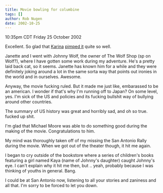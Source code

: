 ```yaml
---
title: Movie bowling for columbine
tags: []
author: Rob Nugen
date: 2002-10-25
---
```


<p class=date>10:35pm CDT Friday 25 October 2002</p>

<p>Excellent.  So glad that <a
href="http://www.cinerina.com">Karina</a> <a
href="http://reviews.cinerina.com/cinerina/manyhats.qry?function=detail&Layout_0_uid1=33134">pimped
it</a> quite so well.</p>

<p>Janette and I went with Johnny Wolf, the owner of The Wolf Shop (sp
on Wolf?), where I have gotten some work during my adventure.  He's a
pretty laid back cat, so it seems.  Janette has known him for a while
and they were definitely joking around a lot in the same sorta way
that points out ironies in the world and in ourselves.  Awesome.</p>

<p>Anyway, the movie fucking ruled.  But it made me just like,
embarassed to be an american.  I wonder if that's why I'm running off
to Japan?  On some level, yes.  I'm sick of the US and policies and
its fucking bullshit way of bullying around other countries.</p>

<p>The summary of US history was great and horribly sad, and oh so
true.  fucked up shit.</p>

<p>I'm glad that Michael Moore was able to do something good during
the making of the movie.  Congratulations to him.</p>

<p>My mind was thoroughly taken off of my missing the San Antonio
Rally during the movie.  When we got out of the theater though, it hit
me again.</p>

<p>I began to cry outside of the bookstore where a series of
children's books featuring a girl named Kaya (name of Johnny's
daughter) caught Johnny's eye.  I can't explain why it hit me then,
but .. yeah, probably because I was thinking of youths in general.
Bang.</p>

<p>I could be at San Antonio now, listening to all your stories and
zaniness and all that.  I'm sorry to be forced to let you down.</p>
